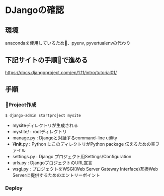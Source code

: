 # DJangoの確認

## 環境

anacondaを使用しているため、pyenv, pyvertualenvの代わり

## 下記サイトの手順で進める

https://docs.djangoproject.com/en/1.11/intro/tutorial01/

## 手順

### Project作成

    $ django-admin startproject mysite

* mysiteディレクトリが生成される
* mystite/ : rootディレクトリ
* manage.py : Djangoと対話するcommand-line utility
* ¥__init__.py : Python にこのディレクトリがPython package 伝えるための空ファイル
* settings.py : Django プロジェクト用Settings/Configuration
* urls.py : DjangoプロジェクトのURL宣言
* wsgi.py : プロジェクトをWSGI(Web Server Gateway Interface)互換Web Serverに提供するためのエントリーポイント

### Deploy

